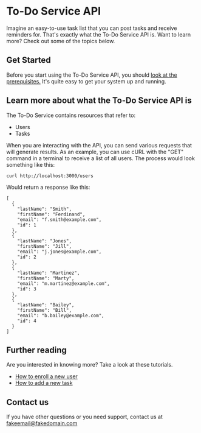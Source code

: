 # To-Do Service API

Imagine an easy-to-use task list that you can post tasks and receive reminders for. That's exactly what the To-Do Service API is. Want to learn more? Check out some of the topics below.

## Get Started

Before you start using the To-Do Service API, you should [look at the prerequisites.](../before-you-start-a-tutorial.md) It's quite easy to get your system up and running.

## Learn more about what the To-Do Service API is

The To-Do Service contains resources that refer to:

* Users
* Tasks

When you are interacting with the API, you can send various requests that will generate results. As an example, you can use cURL with the "GET" command in a terminal to receive a list of all users. The process would look something like this:

```shell
curl http://localhost:3000/users
```

Would return a response like this:

```shell
[
  {
    "lastName": "Smith",
    "firstName": "Ferdinand",
    "email": "f.smith@example.com",
    "id": 1
  },
  {
    "lastName": "Jones",
    "firstName": "Jill",
    "email": "j.jones@example.com",
    "id": 2
  },
  {
    "lastName": "Martinez",
    "firstName": "Marty",
    "email": "m.martinez@example.com",
    "id": 3
  },
  {
    "lastName": "Bailey",
    "firstName": "Bill",
    "email": "b.bailey@example.com",
    "id": 4
  }
]
```

## Further reading

Are you interested in knowing more? Take a look at these tutorials.

* [How to enroll a new user](../tutorials/enroll-a-new-user.md)
* [How to add a new task](../tutorials/add-a-new-task.md)

## Contact us

If you have other questions or you need support, contact us at <fakeemail@fakedomain.com>

